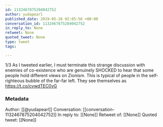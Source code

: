 ```yaml
---
id: 1132467875204042752
author: yudapearl
published_date: 2019-05-26 02:05:56 +00:00
conversation_id: 1132467875204042752
in_reply_to: None
retweet: None
quoted_tweet: None
type: tweet
tags:

---
```


1/3
As I tweeted earlier, I must terminate this strange discussion with enemies of co-existence who are genuinely SHOCKED to hear that some people hold different views on Zionism. This is typical of people in the self-righteous bubble of the far-far left. They see themselves as https://t.co/cvwdTEC0vG

### Metadata

Author: [[@yudapearl]]
Conversation: [[conversation-1132467875204042752]]
In reply to: [[None]]
Retweet of: [[None]]
Quoted tweet: [[None]]
